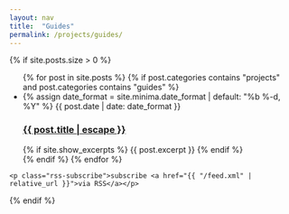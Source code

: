```yaml
---
layout: nav
title:  "Guides"
permalink: /projects/guides/
---
```


<div class="project">

  {% if site.posts.size > 0 %}
    <ul class="post-list">
      {% for post in site.posts %}
        {% if post.categories contains "projects" and post.categories contains "guides" %}
          <li>
            {% assign date_format = site.minima.date_format | default: "%b %-d, %Y" %}
            <span class="post-meta">{{ post.date | date: date_format }}</span>
            <h3>
              <a class="post-link" href="{{ post.url | relative_url }}">
                {{ post.title | escape }}
              </a>
            </h3>
            {% if site.show_excerpts %}
              {{ post.excerpt }}
            {% endif %}
          </li>
       {% endif %}
      {% endfor %}
    </ul>

    <p class="rss-subscribe">subscribe <a href="{{ "/feed.xml" | relative_url }}">via RSS</a></p>
  {% endif %}

</div>
